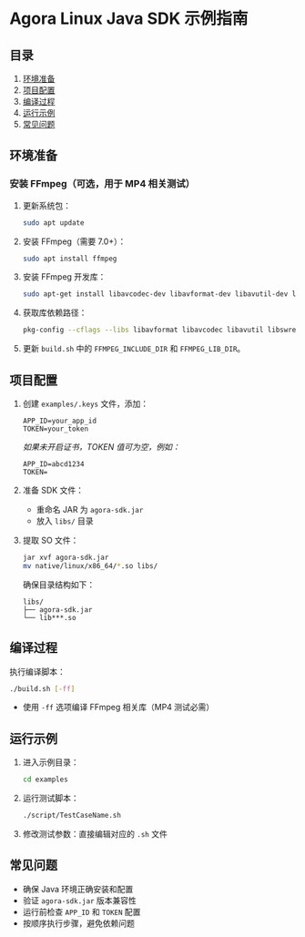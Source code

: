 # Agora Linux Java SDK 示例指南

## 目录

1. [环境准备](#环境准备)
2. [项目配置](#项目配置)
3. [编译过程](#编译过程)
4. [运行示例](#运行示例)
5. [常见问题](#常见问题)

## 环境准备

### 安装 FFmpeg（可选，用于 MP4 相关测试）

1. 更新系统包：

   ```bash
   sudo apt update
   ```

2. 安装 FFmpeg（需要 7.0+）：

   ```bash
   sudo apt install ffmpeg
   ```

3. 安装 FFmpeg 开发库：

   ```bash
   sudo apt-get install libavcodec-dev libavformat-dev libavutil-dev libswscale-dev
   ```

4. 获取库依赖路径：

   ```bash
   pkg-config --cflags --libs libavformat libavcodec libavutil libswresample libswscale
   ```

5. 更新 `build.sh` 中的 `FFMPEG_INCLUDE_DIR` 和 `FFMPEG_LIB_DIR`。

## 项目配置

1. 创建 `examples/.keys` 文件，添加：

   ```
   APP_ID=your_app_id
   TOKEN=your_token
   ```

   *如果未开启证书，TOKEN 值可为空，例如：*

   ```
   APP_ID=abcd1234
   TOKEN=
   ```

2. 准备 SDK 文件：
   - 重命名 JAR 为 `agora-sdk.jar`
   - 放入 `libs/` 目录

3. 提取 SO 文件：

   ```bash
   jar xvf agora-sdk.jar
   mv native/linux/x86_64/*.so libs/
   ```

   确保目录结构如下：

   ```
   libs/
   ├── agora-sdk.jar
   └── lib***.so
   ```

## 编译过程

执行编译脚本：

```bash
./build.sh [-ff]
```

- 使用 `-ff` 选项编译 FFmpeg 相关库（MP4 测试必需）

## 运行示例

1. 进入示例目录：

   ```bash
   cd examples
   ```

2. 运行测试脚本：

   ```bash
   ./script/TestCaseName.sh
   ```

3. 修改测试参数：直接编辑对应的 `.sh` 文件

## 常见问题

- 确保 Java 环境正确安装和配置
- 验证 `agora-sdk.jar` 版本兼容性
- 运行前检查 `APP_ID` 和 `TOKEN` 配置
- 按顺序执行步骤，避免依赖问题
